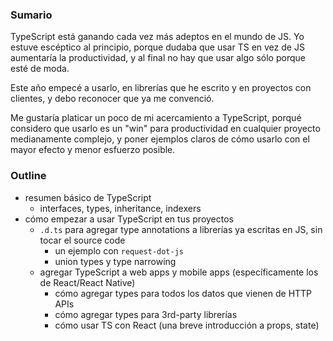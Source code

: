 ### Sumario
TypeScript está ganando cada vez más adeptos en el mundo de JS. Yo estuve escéptico al principio, porque dudaba que usar TS en vez de JS aumentaría la productividad, y al final no hay que usar algo sólo porque esté de moda.

Este año empecé a usarlo, en librerías que he escrito y en proyectos con clientes, y debo reconocer que ya me convenció.

Me gustaría platicar un poco de mi acercamiento a TypeScript, porqué considero que usarlo es un "win" para productividad en cualquier proyecto medianamente complejo, y poner ejemplos claros de cómo usarlo con el mayor efecto y menor esfuerzo posible.


### Outline
- resumen básico de TypeScript
  + interfaces, types, inheritance, indexers
- cómo empezar a usar TypeScript en tus proyectos
  + `.d.ts` para agregar type annotations a librerías ya escritas en JS, sin tocar el source code
    * un ejemplo con `request-dot-js`
    * union types y type narrowing
  + agregar TypeScript a web apps y mobile apps (específicamente los de React/React Native)
    * cómo agregar types para todos los datos que vienen de HTTP APIs
    * cómo agregar types para 3rd-party librerías
    * cómo usar TS con React (una breve introducción a props, state)
